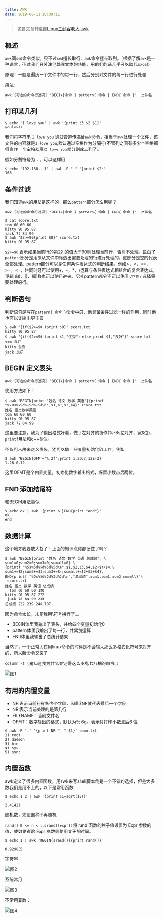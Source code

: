 ```yaml
---
title: AWK
date: 2019-06-11 10:39:11
---
```


> 这篇文章转载自[Linux三剑客老大 awk](https://zhuanlan.zhihu.com/p/68188159)

## 概述

`awk`同`sed`命令类似，只不过`sed`擅长取行，`awk`命令擅长取列。（根据了解`awk`是一种语言，不过我们只关注他处理文本的功能，用的好的话几乎可以取代excel）

原理：一般是遍历一个文件中的每一行，然后分别对文件的每一行进行处理

用法:

```shell
awk [可选的命令行选项] 'BEGIN{命令 } pattern{ 命令 } END{ 命令 }'  文件名
```

## 打印某几列

```shell
$ echo 'I love you' | awk '{print $3 $2 $1}'
youloveI
```

我们将字符串 `I love you` 通过管道传递给`awk`命令，相当于`awk`处理一个文件，该文件的内容就是`I love you`,默认通过空格作为分隔符(不管列之间有多少个空格都将当作一个空格处理)`I love you`就分割成三列了。

假如分割符号为 `.` ，可以这样用

```shell
$ echo '192.168.1.1' | awk -F "." '{print $2}'
168
```

## 条件过滤

我们知道`awk`的用法是这样的，那么`pattern`部分怎么用呢？

```shell
awk [可选的命令行选项] 'BEGIN{命令 } pattern{ 命令 } END{ 命令 }'  文件名

$ cat score.txt
tom 60 60 60
kitty 90 95 87
jack 72 84 99
$ awk '$2>=90{print $0}' score.txt
kitty 90 95 87
```

`$2>=90` 表示如果当前行的第2列的值大于90则处理当前行，否则不处理。说白了`pattern`部分是用来从文件中筛选出需要处理的行进行处理的，这部分是空的代表全部处理。pattern部分可以是任何条件表达式的判断结果，例如>，<，==，>=，<=，!=同时还可以使用+，-，*，/运算与条件表达式相结合的复合表达式，逻辑 &&，||，!同样也可以使用进来。另外pattern部分还可以使用 `/正则/` 选择需要处理的行。

## 判断语句

判断语句是写在`pattern{ 命令 }`命令中的，他具备条件过滤一样的作用，同时他也可以让输出更丰富

```shell
$ awk '{if($2>=90 )print $0}' score.txt
kitty 90 95 87
$ awk '{if($2>=90 )print $1,"优秀"; else print $1,"良好"}' score.txt
tom 良好
kitty 优秀
jack 良好
```

## BEGIN 定义表头

```shell
awk [可选的命令行选项] 'BEGIN{命令 } pattern{ 命令 } END{ 命令 }'  文件名
```

使用方法如下：

```shell
$ awk 'BEGIN{print "姓名 语文 数学 英语"}{printf "%-8s%-5d%-5d%-5d\n",$1,$2,$3,$4}' score.txt
姓名 语文数学英语
tom 60 60 60
kitty 90 95 87
jack 72 84 99
```

这里要注意，我为了输出格式好看，做了左对齐的操作(%-8s左对齐，宽8位)，`printf`用法和c++类似。

不仅可以用来定义表头，还可以做一些变量初始化的工作，例如

```shell
$ awk 'BEGIN{OFMT="%.2f";print 1.2567,12E-2}'
1.26 0.12
```

这里OFMT是个内置变量，初始化数字输出格式，保留小数点后两位。

## END 添加结尾符

和BEGIN用法类似

```shell
$ echo ok | awk '{print $1}END{print "end"}'
ok
end
```

## 数据计算

这个地方我要放大招了！上面的知识点你都记住了吗？

```shell
$ awk 'BEGIN{print "姓名 语文 数学 英语 总成绩"; \
sum1=0;sum2=0;sum3=0;sumall=0} \
{printf "%5s%5d%5d%5d%5d\n",$1,$2,$3,$4,$2+$3+$4;\
sum1+=$2;sum2+=$3;sum3+=$4;sumall+=$2+$3+$4}\
END{printf "%5s%5d%5d%5d%5d\n","总成绩",sum1,sum2,sum3,sumall}'\
 score.txt
姓名 语文 数学 英语 总成绩
  tom 60 60 60 180
kitty 90 95 87 272
 jack 72 84 99 255
总成绩 222 239 246 707
```

因为命令太长，末尾我用\符号换行了。。

- BEGIN体里我输出了表头，并给四个变量初始化0
- pattern体里我输出了每一行，并累加运算
- END体里我输出了总统计结果

当然了，一个正常人在用linux命令的时候是不会输入那么多格式化符号来对齐的，所以新命令又来了

`column -t`（鬼知道我为什么会记得这么多乱七八糟的命令。）

![图1](https://imgs.codewoody.com/uploads/big/ee482b07210cb8a084e47bac43f443be.jpg)

## 有用的内置变量

- NF:表示当前行有多少个字段，因此$NF就代表最后一个字段
- NR:表示当前处理的是第几行
- FILENAME：当前文件名
- OFMT：数字输出的格式，默认为％.6g。表示只打印小数点后6 位

```shell
$ awk -F ':' '{print NR ") " $1}' demo.txt
1) root
2) daemon
3) bin
4) sys
5) sync
```

## 内置函数

awk定义了很多内置函数，用awk来写shell脚本倒是一个不错的选择，但是大多数我们是用不上的，以下是常用函数

```shell
$ echo 1 2 | awk '{print $1+sqrt($2)}'

2.41421
```

随机数，先设置种子再随机

`rand() 0 <= n < 1,srand([expr])`将 rand 函数的种子值设置为 Expr 参数的值，或如果省略 Expr 参数则使用某天的时间。

```shell
$ echo 1 | awk 'BEGIN{srand()}{print rand()}'

0.929885
```

字符串

![图2](https://imgs.codewoody.com/uploads/big/d69ae9c3151c623014bc9b558db9d8c2.jpg)

系统常用

![图3](https://imgs.codewoody.com/uploads/big/e2c04dd8198326358eae142bdfc5ee81.jpg)

不常用算数：

![图4](https://imgs.codewoody.com/uploads/big/e8b569cd74ad3509519e49502b858bb1.jpg)